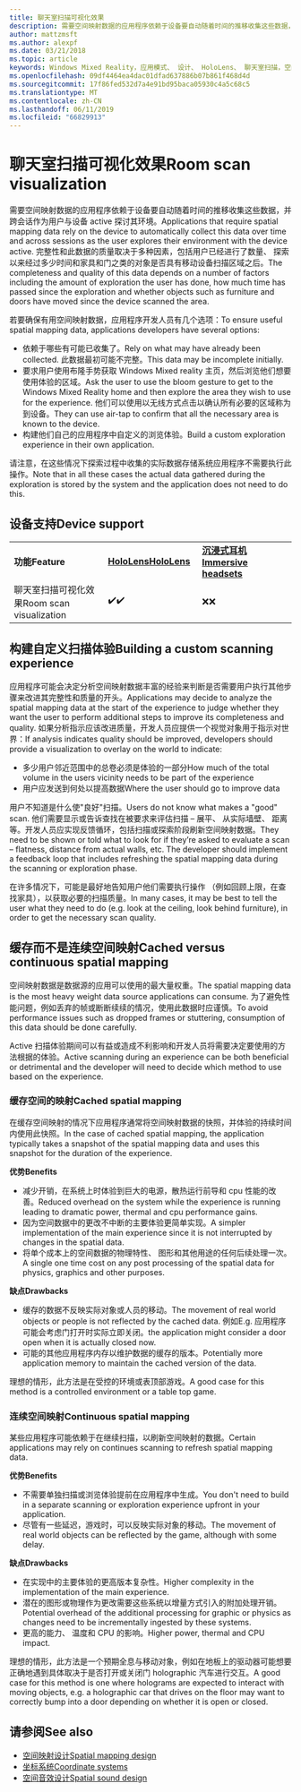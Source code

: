 ```yaml
---
title: 聊天室扫描可视化效果
description: 需要空间映射数据的应用程序依赖于设备要自动随着时间的推移收集这些数据，并跨会话作为用户与设备 active 探讨其环境。
author: mattzmsft
ms.author: alexpf
ms.date: 03/21/2018
ms.topic: article
keywords: Windows Mixed Reality，应用模式、 设计、 HoloLens、 聊天室扫描，空间映射，图面重建，网格
ms.openlocfilehash: 09df4464ea4dac01dfad637886b07b861f468d4d
ms.sourcegitcommit: 17f86fed532d7a4e91bd95baca05930c4a5c68c5
ms.translationtype: MT
ms.contentlocale: zh-CN
ms.lasthandoff: 06/11/2019
ms.locfileid: "66829913"
---
```

# <a name="room-scan-visualization"></a><span data-ttu-id="2c6a5-104">聊天室扫描可视化效果</span><span class="sxs-lookup"><span data-stu-id="2c6a5-104">Room scan visualization</span></span>

<span data-ttu-id="2c6a5-105">需要空间映射数据的应用程序依赖于设备要自动随着时间的推移收集这些数据，并跨会话作为用户与设备 active 探讨其环境。</span><span class="sxs-lookup"><span data-stu-id="2c6a5-105">Applications that require spatial mapping data rely on the device to automatically collect this data over time and across sessions as the user explores their environment with the device active.</span></span> <span data-ttu-id="2c6a5-106">完整性和此数据的质量取决于多种因素，包括用户已经进行了数量、 探索以来经过多少时间和家具和门之类的对象是否具有移动设备扫描区域之后。</span><span class="sxs-lookup"><span data-stu-id="2c6a5-106">The completeness and quality of this data depends on a number of factors including the amount of exploration the user has done, how much time has passed since the exploration and whether objects such as furniture and doors have moved since the device scanned the area.</span></span>

<span data-ttu-id="2c6a5-107">若要确保有用空间映射数据，应用程序开发人员有几个选项：</span><span class="sxs-lookup"><span data-stu-id="2c6a5-107">To ensure useful spatial mapping data, applications developers have several options:</span></span>
* <span data-ttu-id="2c6a5-108">依赖于哪些有可能已收集了。</span><span class="sxs-lookup"><span data-stu-id="2c6a5-108">Rely on what may have already been collected.</span></span> <span data-ttu-id="2c6a5-109">此数据最初可能不完整。</span><span class="sxs-lookup"><span data-stu-id="2c6a5-109">This data may be incomplete initially.</span></span>
* <span data-ttu-id="2c6a5-110">要求用户使用布隆手势获取 Windows Mixed reality 主页，然后浏览他们想要使用体验的区域。</span><span class="sxs-lookup"><span data-stu-id="2c6a5-110">Ask the user to use the bloom gesture to get to the Windows Mixed Reality home and then explore the area they wish to use for the experience.</span></span> <span data-ttu-id="2c6a5-111">他们可以使用以无线方式点击以确认所有必要的区域称为到设备。</span><span class="sxs-lookup"><span data-stu-id="2c6a5-111">They can use air-tap to confirm that all the necessary area is known to the device.</span></span>
* <span data-ttu-id="2c6a5-112">构建他们自己的应用程序中自定义的浏览体验。</span><span class="sxs-lookup"><span data-stu-id="2c6a5-112">Build a custom exploration experience in their own application.</span></span>

<span data-ttu-id="2c6a5-113">请注意，在这些情况下探索过程中收集的实际数据存储系统应用程序不需要执行此操作。</span><span class="sxs-lookup"><span data-stu-id="2c6a5-113">Note that in all these cases the actual data gathered during the exploration is stored by the system and the application does not need to do this.</span></span>

## <a name="device-support"></a><span data-ttu-id="2c6a5-114">设备支持</span><span class="sxs-lookup"><span data-stu-id="2c6a5-114">Device support</span></span>

<table>
    <colgroup>
    <col width="33%" />
    <col width="33%" />
    <col width="33%" />
    </colgroup>
    <tr>
        <td><span data-ttu-id="2c6a5-115"><strong>功能</strong></span><span class="sxs-lookup"><span data-stu-id="2c6a5-115"><strong>Feature</strong></span></span></td>
        <td><span data-ttu-id="2c6a5-116"><a href="hololens-hardware-details.md"><strong>HoloLens</strong></a></span><span class="sxs-lookup"><span data-stu-id="2c6a5-116"><a href="hololens-hardware-details.md"><strong>HoloLens</strong></a></span></span></td>
        <td><span data-ttu-id="2c6a5-117"><a href="immersive-headset-hardware-details.md"><strong>沉浸式耳机</strong></a></span><span class="sxs-lookup"><span data-stu-id="2c6a5-117"><a href="immersive-headset-hardware-details.md"><strong>Immersive headsets</strong></a></span></span></td>
    </tr>
     <tr>
        <td><span data-ttu-id="2c6a5-118">聊天室扫描可视化效果</span><span class="sxs-lookup"><span data-stu-id="2c6a5-118">Room scan visualization</span></span></td>
        <td><span data-ttu-id="2c6a5-119">✔️</span><span class="sxs-lookup"><span data-stu-id="2c6a5-119">✔️</span></span></td>
        <td><span data-ttu-id="2c6a5-120">❌</span><span class="sxs-lookup"><span data-stu-id="2c6a5-120">❌</span></span></td>
    </tr>
</table>



## <a name="building-a-custom-scanning-experience"></a><span data-ttu-id="2c6a5-121">构建自定义扫描体验</span><span class="sxs-lookup"><span data-stu-id="2c6a5-121">Building a custom scanning experience</span></span>

<span data-ttu-id="2c6a5-122">应用程序可能会决定分析空间映射数据丰富的经验来判断是否需要用户执行其他步骤来改进其完整性和质量的开头。</span><span class="sxs-lookup"><span data-stu-id="2c6a5-122">Applications may decide to analyze the spatial mapping data at the start of the experience to judge whether they want the user to perform additional steps to improve its completeness and quality.</span></span> <span data-ttu-id="2c6a5-123">如果分析指示应该改进质量，开发人员应提供一个视觉对象用于指示对世界：</span><span class="sxs-lookup"><span data-stu-id="2c6a5-123">If analysis indicates quality should be improved, developers should provide a visualization to overlay on the world to indicate:</span></span>
* <span data-ttu-id="2c6a5-124">多少用户邻近范围中的总卷必须是体验的一部分</span><span class="sxs-lookup"><span data-stu-id="2c6a5-124">How much of the total volume in the users vicinity needs to be part of the experience</span></span>
* <span data-ttu-id="2c6a5-125">用户应发送到何处以提高数据</span><span class="sxs-lookup"><span data-stu-id="2c6a5-125">Where the user should go to improve data</span></span>

<span data-ttu-id="2c6a5-126">用户不知道是什么使"良好"扫描。</span><span class="sxs-lookup"><span data-stu-id="2c6a5-126">Users do not know what makes a "good" scan.</span></span> <span data-ttu-id="2c6a5-127">他们需要显示或告诉查找在被要求来评估扫描 – 展平、 从实际墙壁、 距离等。开发人员应实现反馈循环，包括扫描或探索阶段刷新空间映射数据。</span><span class="sxs-lookup"><span data-stu-id="2c6a5-127">They need to be shown or told what to look for if they’re asked to evaluate a scan – flatness, distance from actual walls, etc. The developer should implement a feedback loop that includes refreshing the spatial mapping data during the scanning or exploration phase.</span></span>

<span data-ttu-id="2c6a5-128">在许多情况下，可能是最好地告知用户他们需要执行操作 （例如回顾上限，在查找家具），以获取必要的扫描质量。</span><span class="sxs-lookup"><span data-stu-id="2c6a5-128">In many cases, it may be best to tell the user what they need to do (e.g. look at the ceiling, look behind furniture), in order to get the necessary scan quality.</span></span>

## <a name="cached-versus-continuous-spatial-mapping"></a><span data-ttu-id="2c6a5-129">缓存而不是连续空间映射</span><span class="sxs-lookup"><span data-stu-id="2c6a5-129">Cached versus continuous spatial mapping</span></span>

<span data-ttu-id="2c6a5-130">空间映射数据是数据源的应用可以使用的最大量权重。</span><span class="sxs-lookup"><span data-stu-id="2c6a5-130">The spatial mapping data is the most heavy weight data source applications can consume.</span></span> <span data-ttu-id="2c6a5-131">为了避免性能问题，例如丢弃的帧或断断续续的情况，使用此数据时应谨慎。</span><span class="sxs-lookup"><span data-stu-id="2c6a5-131">To avoid performance issues such as dropped frames or stuttering, consumption of this data should be done carefully.</span></span>

<span data-ttu-id="2c6a5-132">Active 扫描体验期间可以有益或造成不利影响和开发人员将需要决定要使用的方法根据的体验。</span><span class="sxs-lookup"><span data-stu-id="2c6a5-132">Active scanning during an experience can be both beneficial or detrimental and the developer will need to decide which method to use based on the experience.</span></span>

### <a name="cached-spatial-mapping"></a><span data-ttu-id="2c6a5-133">缓存空间的映射</span><span class="sxs-lookup"><span data-stu-id="2c6a5-133">Cached spatial mapping</span></span>

<span data-ttu-id="2c6a5-134">在缓存空间映射的情况下应用程序通常将空间映射数据的快照，并体验的持续时间内使用此快照。</span><span class="sxs-lookup"><span data-stu-id="2c6a5-134">In the case of cached spatial mapping, the application typically takes a snapshot of the spatial mapping data and uses this snapshot for the duration of the experience.</span></span>

<span data-ttu-id="2c6a5-135">**优势**</span><span class="sxs-lookup"><span data-stu-id="2c6a5-135">**Benefits**</span></span>
* <span data-ttu-id="2c6a5-136">减少开销，在系统上时体验到巨大的电源，散热运行前导和 cpu 性能的改善。</span><span class="sxs-lookup"><span data-stu-id="2c6a5-136">Reduced overhead on the system while the experience is running leading to dramatic power, thermal and cpu performance gains.</span></span>
* <span data-ttu-id="2c6a5-137">因为空间数据中的更改不中断的主要体验更简单实现。</span><span class="sxs-lookup"><span data-stu-id="2c6a5-137">A simpler implementation of the main experience since it is not interrupted by changes in the spatial data.</span></span>
* <span data-ttu-id="2c6a5-138">将单个成本上的空间数据的物理特性、 图形和其他用途的任何后续处理一次。</span><span class="sxs-lookup"><span data-stu-id="2c6a5-138">A single one time cost on any post processing of the spatial data for physics, graphics and other purposes.</span></span>

<span data-ttu-id="2c6a5-139">**缺点**</span><span class="sxs-lookup"><span data-stu-id="2c6a5-139">**Drawbacks**</span></span>
* <span data-ttu-id="2c6a5-140">缓存的数据不反映实际对象或人员的移动。</span><span class="sxs-lookup"><span data-stu-id="2c6a5-140">The movement of real world objects or people is not reflected by the cached data.</span></span> <span data-ttu-id="2c6a5-141">例如</span><span class="sxs-lookup"><span data-stu-id="2c6a5-141">E.g.</span></span> <span data-ttu-id="2c6a5-142">应用程序可能会考虑门打开时实际立即关闭。</span><span class="sxs-lookup"><span data-stu-id="2c6a5-142">the application might consider a door open when it is actually closed now.</span></span>
* <span data-ttu-id="2c6a5-143">可能的其他应用程序内存以维护数据的缓存的版本。</span><span class="sxs-lookup"><span data-stu-id="2c6a5-143">Potentially more application memory to maintain the cached version of the data.</span></span>

<span data-ttu-id="2c6a5-144">理想的情形，此方法是在受控的环境或表顶部游戏。</span><span class="sxs-lookup"><span data-stu-id="2c6a5-144">A good case for this method is a controlled environment or a table top game.</span></span>

### <a name="continuous-spatial-mapping"></a><span data-ttu-id="2c6a5-145">连续空间映射</span><span class="sxs-lookup"><span data-stu-id="2c6a5-145">Continuous spatial mapping</span></span>

<span data-ttu-id="2c6a5-146">某些应用程序可能依赖于在继续扫描，以刷新空间映射的数据。</span><span class="sxs-lookup"><span data-stu-id="2c6a5-146">Certain applications may rely on continues scanning to refresh spatial mapping data.</span></span>

<span data-ttu-id="2c6a5-147">**优势**</span><span class="sxs-lookup"><span data-stu-id="2c6a5-147">**Benefits**</span></span>
* <span data-ttu-id="2c6a5-148">不需要单独扫描或浏览体验提前在应用程序中生成。</span><span class="sxs-lookup"><span data-stu-id="2c6a5-148">You don't need to build in a separate scanning or exploration experience upfront in your application.</span></span>
* <span data-ttu-id="2c6a5-149">尽管有一些延迟，游戏时，可以反映实际对象的移动。</span><span class="sxs-lookup"><span data-stu-id="2c6a5-149">The movement of real world objects can be reflected by the game, although with some delay.</span></span>

<span data-ttu-id="2c6a5-150">**缺点**</span><span class="sxs-lookup"><span data-stu-id="2c6a5-150">**Drawbacks**</span></span>
* <span data-ttu-id="2c6a5-151">在实现中的主要体验的更高版本复杂性。</span><span class="sxs-lookup"><span data-stu-id="2c6a5-151">Higher complexity in the implementation of the main experience.</span></span>
* <span data-ttu-id="2c6a5-152">潜在的图形或物理作为更改需要这些系统以增量方式引入的附加处理开销。</span><span class="sxs-lookup"><span data-stu-id="2c6a5-152">Potential overhead of the additional processing for graphic or physics as changes need to be incrementally ingested by these systems.</span></span>
* <span data-ttu-id="2c6a5-153">更高的能力、 温度和 CPU 的影响。</span><span class="sxs-lookup"><span data-stu-id="2c6a5-153">Higher power, thermal and CPU impact.</span></span>

<span data-ttu-id="2c6a5-154">理想的情形，此方法是一个预期全息与移动对象，例如在地板上的驱动器可能想要正确地遇到具体取决于是否打开或关闭门 holographic 汽车进行交互。</span><span class="sxs-lookup"><span data-stu-id="2c6a5-154">A good case for this method is one where holograms are expected to interact with moving objects, e.g. a holographic car that drives on the floor may want to correctly bump into a door depending on whether it is open or closed.</span></span>

## <a name="see-also"></a><span data-ttu-id="2c6a5-155">请参阅</span><span class="sxs-lookup"><span data-stu-id="2c6a5-155">See also</span></span>
* [<span data-ttu-id="2c6a5-156">空间映射设计</span><span class="sxs-lookup"><span data-stu-id="2c6a5-156">Spatial mapping design</span></span>](spatial-mapping-design.md)
* [<span data-ttu-id="2c6a5-157">坐标系统</span><span class="sxs-lookup"><span data-stu-id="2c6a5-157">Coordinate systems</span></span>](coordinate-systems.md)
* [<span data-ttu-id="2c6a5-158">空间音效设计</span><span class="sxs-lookup"><span data-stu-id="2c6a5-158">Spatial sound design</span></span>](spatial-sound-design.md)
